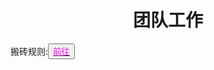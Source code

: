 <html>
	<head>
		<title>tuanduigonzuo</title>
		<style type="text/css">
		<!--
			.purple{color:FF00FF}
		-->
       </style>
	</head>
	<body>
		<h1><center>团队工作</center></h1>
    <div>搬砖规则:<button title="hello"><a href="http://www.baidu.com"><span class="purple">前往</span></a></botton></div>
	</body>
</html>
